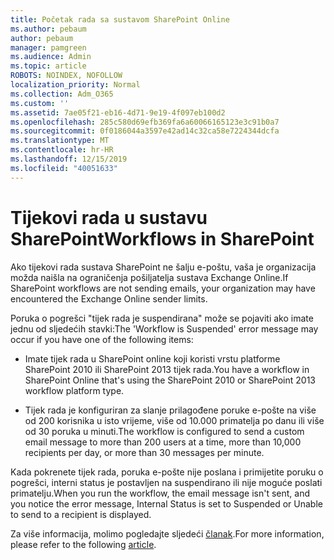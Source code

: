 ```yaml
---
title: Početak rada sa sustavom SharePoint Online
ms.author: pebaum
author: pebaum
manager: pamgreen
ms.audience: Admin
ms.topic: article
ROBOTS: NOINDEX, NOFOLLOW
localization_priority: Normal
ms.collection: Adm_O365
ms.custom: ''
ms.assetid: 7ae05f21-eb16-4d71-9e19-4f097eb100d2
ms.openlocfilehash: 285c580d69efb369fa6a60066165123e3c91b0a7
ms.sourcegitcommit: 0f0186044a3597e42ad14c32ca58e7224344dcfa
ms.translationtype: MT
ms.contentlocale: hr-HR
ms.lasthandoff: 12/15/2019
ms.locfileid: "40051633"
---
```

# <a name="workflows-in-sharepoint"></a><span data-ttu-id="63512-102">Tijekovi rada u sustavu SharePoint</span><span class="sxs-lookup"><span data-stu-id="63512-102">Workflows in SharePoint</span></span>

<span data-ttu-id="63512-103">Ako tijekovi rada sustava SharePoint ne šalju e-poštu, vaša je organizacija možda naišla na ograničenja pošiljatelja sustava Exchange Online.</span><span class="sxs-lookup"><span data-stu-id="63512-103">If SharePoint workflows are not sending emails, your organization may have encountered the Exchange Online sender limits.</span></span>

<span data-ttu-id="63512-104">Poruka o pogrešci "tijek rada je suspendirana" može se pojaviti ako imate jednu od sljedećih stavki:</span><span class="sxs-lookup"><span data-stu-id="63512-104">The 'Workflow is Suspended' error message may occur if you have one of the following items:</span></span>

- <span data-ttu-id="63512-105">Imate tijek rada u SharePoint online koji koristi vrstu platforme SharePoint 2010 ili SharePoint 2013 tijek rada.</span><span class="sxs-lookup"><span data-stu-id="63512-105">You have a workflow in SharePoint Online that's using the SharePoint 2010 or SharePoint 2013 workflow platform type.</span></span>

- <span data-ttu-id="63512-106">Tijek rada je konfiguriran za slanje prilagođene poruke e-pošte na više od 200 korisnika u isto vrijeme, više od 10.000 primatelja po danu ili više od 30 poruka u minuti.</span><span class="sxs-lookup"><span data-stu-id="63512-106">The workflow is configured to send a custom email message to more than 200 users at a time, more than 10,000 recipients per day, or more than 30 messages per minute.</span></span>

<span data-ttu-id="63512-107">Kada pokrenete tijek rada, poruka e-pošte nije poslana i primijetite poruku o pogrešci, interni status je postavljen na suspendirano ili nije moguće poslati primatelju.</span><span class="sxs-lookup"><span data-stu-id="63512-107">When you run the workflow, the email message isn't sent, and you notice the error message, Internal Status is set to Suspended or Unable to send to a recipient is displayed.</span></span>

<span data-ttu-id="63512-108">Za više informacija, molimo pogledajte sljedeći [članak](https://docs.microsoft.com/sharepoint/support/workflows/configured-workflow-fails-running).</span><span class="sxs-lookup"><span data-stu-id="63512-108">For more information, please refer to the following [article](https://docs.microsoft.com/sharepoint/support/workflows/configured-workflow-fails-running).</span></span>

